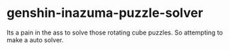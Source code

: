 # genshin-inazuma-puzzle-solver
Its a pain in the ass to solve those rotating cube puzzles. So attempting to make a auto solver.
